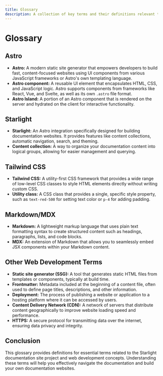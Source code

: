 ```yaml
---
title: Glossary
description: A collection of key terms and their definitions relevant to the Starlight documentation site project and web development in general. 
---
```


# Glossary

## Astro

*   **Astro:** A modern static site generator that empowers developers to build fast, content-focused websites using UI components from various JavaScript frameworks or Astro's own templating language. 
*   **Astro component:** A reusable UI element that encapsulates HTML, CSS, and JavaScript logic. Astro supports components from frameworks like React, Vue, and Svelte, as well as its own `.astro` file format.
*   **Astro Island:** A portion of an Astro component that is rendered on the server and hydrated on the client for interactive functionality.

## Starlight

*   **Starlight:** An Astro integration specifically designed for building documentation websites. It provides features like content collections, automatic navigation, search, and theming. 
*   **Content collection:** A way to organize your documentation content into logical groups, allowing for easier management and querying. 

## Tailwind CSS

*   **Tailwind CSS:** A utility-first CSS framework that provides a wide range of low-level CSS classes to style HTML elements directly without writing custom CSS.
*   **Utility class:** A CSS class that provides a single, specific style property, such as `text-red-500` for setting text color or `p-4` for adding padding.

## Markdown/MDX

*   **Markdown:** A lightweight markup language that uses plain text formatting syntax to create structured content such as headings, paragraphs, lists, and code blocks. 
*   **MDX:** An extension of Markdown that allows you to seamlessly embed JSX components within your Markdown content.

## Other Web Development Terms

*   **Static site generator (SSG):** A tool that generates static HTML files from templates or components, typically at build time.
*   **Frontmatter:** Metadata included at the beginning of a content file, often used to define page titles, descriptions, and other information.
*   **Deployment:** The process of publishing a website or application to a hosting platform where it can be accessed by users. 
*   **Content Delivery Network (CDN):** A network of servers that distribute content geographically to improve website loading speed and performance.
*   **HTTPS:** A secure protocol for transmitting data over the internet, ensuring data privacy and integrity. 

## Conclusion

This glossary provides definitions for essential terms related to the Starlight documentation site project and web development concepts. Understanding these terms will help you effectively navigate the documentation and build your own documentation websites. 


